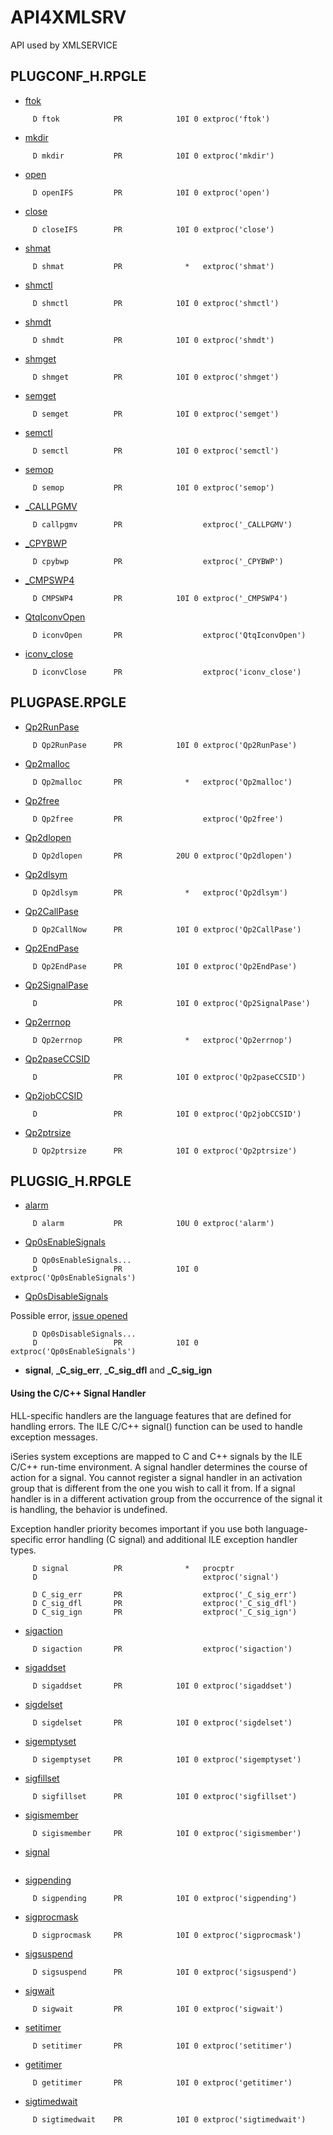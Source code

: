 # API4XMLSRV
API used by XMLSERVICE

## PLUGCONF\_H.RPGLE     

* [ftok](https://www.ibm.com/docs/en/i/7.4?topic=ssw_ibm_i_74/apis/p0zftok.htm)

```
     D ftok            PR            10I 0 extproc('ftok')
```

* [mkdir](https://www.ibm.com/docs/en/i/7.4?topic=ssw_ibm_i_74/apis/mkdir.htm)

```
     D mkdir           PR            10I 0 extproc('mkdir')
```

* [open](https://www.ibm.com/docs/en/i/7.4?topic=ssw_ibm_i_74/apis/open.htm)

```
     D openIFS         PR            10I 0 extproc('open')
```

* [close](https://www.ibm.com/docs/en/i/7.4?topic=ssw_ibm_i_74/apis/close.htm)

```
     D closeIFS        PR            10I 0 extproc('close')
```

* [shmat](https://www.ibm.com/docs/en/i/7.4?topic=ssw_ibm_i_74/apis/ipcshmat.htm)

```
     D shmat           PR              *   extproc('shmat')
```

* [shmctl](https://www.ibm.com/docs/it/i/7.4?topic=ssw_ibm_i_74/apis/ipcshmct.htm)

```
     D shmctl          PR            10I 0 extproc('shmctl')
```

* [shmdt](https://www.ibm.com/docs/it/i/7.4?topic=ssw_ibm_i_74/apis/ipcshmdt.htm)

```
     D shmdt           PR            10I 0 extproc('shmdt')
```

* [shmget](https://www.ibm.com/docs/it/i/7.4?topic=ssw_ibm_i_74/apis/ipcshmgt.htm)

```
     D shmget          PR            10I 0 extproc('shmget')
```

* [semget](https://www.ibm.com/docs/en/i/7.4?topic=ssw_ibm_i_74/apis/ipcsemgt.htm)

```
     D semget          PR            10I 0 extproc('semget')
```

* [semctl](https://www.ibm.com/docs/en/i/7.4?topic=ssw_ibm_i_74/apis/ipcsemct.htm)

```
     D semctl          PR            10I 0 extproc('semctl')
```

* [semop](https://www.ibm.com/docs/en/i/7.4?topic=ssw_ibm_i_74/apis/ipcsemop.htm)

```
     D semop           PR            10I 0 extproc('semop')
```

* [_CALLPGMV](https://www.ibm.com/docs/en/i/7.4?topic=instructions-call-program-variable-length-argument-list-callpgmv)

```
     D callpgmv        PR                  extproc('_CALLPGMV')
```

* [_CPYBWP](https://www.ibm.com/docs/en/i/7.4?topic=instructions-copy-bytes-pointers-cpybwp)

```
     D cpybwp          PR                  extproc('_CPYBWP')
```

* [_CMPSWP4](https://www.ibm.com/docs/en/i/7.4?topic=instructions-compare-swap-cmpsw)


```
     D CMPSWP4         PR            10I 0 extproc('_CMPSWP4')
```

* [QtqIconvOpen](https://www.ibm.com/docs/en/i/7.4?topic=ssw_ibm_i_74/apis/QTQICONV.htm)

```
     D iconvOpen       PR                  extproc('QtqIconvOpen')
```

* [iconv_close](https://www.ibm.com/docs/en/i/7.4?topic=ssw_ibm_i_74/apis/iconvcls.htm)

```
     D iconvClose      PR                  extproc('iconv_close')
```

## PLUGPASE.RPGLE     


* [Qp2RunPase](https://www.ibm.com/docs/en/i/7.4?topic=ssw_ibm_i_74/apis/qp2runpase.htm)       

```
     D Qp2RunPase      PR            10I 0 extproc('Qp2RunPase')
```

* [Qp2malloc](https://www.ibm.com/docs/en/i/7.4?topic=ssw_ibm_i_74/apis/qp2malloc.htm)    

```
     D Qp2malloc       PR              *   extproc('Qp2malloc')
```

* [Qp2free](https://www.ibm.com/docs/en/i/7.4?topic=ssw_ibm_i_74/apis/qp2free.htm)       

```
     D Qp2free         PR                  extproc('Qp2free')
```

* [Qp2dlopen](https://www.ibm.com/docs/en/i/7.4?topic=ssw_ibm_i_74/apis/qp2dlopen.htm) 

```
     D Qp2dlopen       PR            20U 0 extproc('Qp2dlopen')
```

* [Qp2dlsym](https://www.ibm.com/docs/en/i/7.4?topic=ssw_ibm_i_74/apis/qp2dlsym.htm)

```
     D Qp2dlsym        PR              *   extproc('Qp2dlsym')
```

* [Qp2CallPase](https://www.ibm.com/docs/en/i/7.4?topic=ssw_ibm_i_74/apis/qp2callpase.htm)

```
     D Qp2CallNow      PR            10I 0 extproc('Qp2CallPase')
```

* [Qp2EndPase](https://www.ibm.com/docs/en/i/7.4?topic=ssw_ibm_i_74/apis/qp2endpase.htm)    

```
     D Qp2EndPase      PR            10I 0 extproc('Qp2EndPase')
```

* [Qp2SignalPase](https://www.ibm.com/docs/en/i/7.4?topic=ssw_ibm_i_74/apis/qp2signalpase.htm)  

```
     D                 PR            10I 0 extproc('Qp2SignalPase')
```

* [Qp2errnop](https://www.ibm.com/docs/en/i/7.4?topic=ssw_ibm_i_74/apis/qp2errnop.htm) 

```
     D Qp2errnop       PR              *   extproc('Qp2errnop')
```

* [Qp2paseCCSID](https://www.ibm.com/docs/en/i/7.4?topic=ssw_ibm_i_74/apis/qp2paseccsid.htm)   

```
     D                 PR            10I 0 extproc('Qp2paseCCSID')
```

* [Qp2jobCCSID](https://www.ibm.com/docs/en/i/7.4?topic=ssw_ibm_i_74/apis/qp2jobccsid.htm)      

```
     D                 PR            10I 0 extproc('Qp2jobCCSID')
```

* [Qp2ptrsize](https://www.ibm.com/docs/en/i/7.4?topic=ssw_ibm_i_74/apis/qp2ptrsize.htm)         

```
     D Qp2ptrsize      PR            10I 0 extproc('Qp2ptrsize')
```



## PLUGSIG_H.RPGLE


* [alarm](https://www.ibm.com/docs/en/i/7.4?topic=ssw_ibm_i_74/apis/.htm)

```
     D alarm           PR            10U 0 extproc('alarm')
```

* [Qp0sEnableSignals](https://www.ibm.com/docs/en/i/7.4?topic=ssw_ibm_i_74/apis/sigesig.htm)

```
     D Qp0sEnableSignals...
     D                 PR            10I 0 extproc('Qp0sEnableSignals')
```

* [Qp0sDisableSignals](https://www.ibm.com/docs/en/i/7.4?topic=ssw_ibm_i_74/apis/sigdsig.htm)

Possible error, [issue opened](https://github.com/IBM/xmlservice/issues/60)

```
     D Qp0sDisableSignals...
     D                 PR            10I 0 extproc('Qp0sEnableSignals')
```

* **signal**, **\_C\_sig\_err**, **\_C\_sig\_dfl** and **\_C\_sig\_ign**

#### Using the C/C++ Signal Handler

HLL-specific handlers are the language features that are defined for handling errors. The ILE C/C++ signal() function can be used to handle exception messages.

iSeries system exceptions are mapped to C and C++ signals by the ILE C/C++ run-time environment. A signal handler determines the course of action for a signal. You cannot register a signal handler in an activation group that is different from the one you wish to call it from. If a signal handler is in a different activation group from the occurrence of the signal it is handling, the behavior is undefined.

Exception handler priority becomes important if you use both language-specific error handling (C signal) and additional ILE exception handler types.

```
     D signal          PR              *   procptr
     D                                     extproc('signal')
```

```
     D C_sig_err       PR                  extproc('_C_sig_err')
     D C_sig_dfl       PR                  extproc('_C_sig_dfl')
     D C_sig_ign       PR                  extproc('_C_sig_ign')
```

* [sigaction](https://www.ibm.com/docs/en/i/7.4?topic=ssw_ibm_i_74/apis/sigactn.htm)

```
     D sigaction       PR                  extproc('sigaction')
```

* [sigaddset](https://www.ibm.com/docs/en/i/7.4?topic=ssw_ibm_i_74/apis/sigaset.htm)

```
     D sigaddset       PR            10I 0 extproc('sigaddset')
```

* [sigdelset](https://www.ibm.com/docs/en/i/7.4?topic=ssw_ibm_i_74/apis/sigdset.htm)

```
     D sigdelset       PR            10I 0 extproc('sigdelset')
```

* [sigemptyset](https://www.ibm.com/docs/en/i/7.4?topic=ssw_ibm_i_74/apis/sigeset.htm)

```
     D sigemptyset     PR            10I 0 extproc('sigemptyset')
```

* [sigfillset](https://www.ibm.com/docs/en/i/7.4?topic=ssw_ibm_i_74/apis/sigfset.htm)

```
     D sigfillset      PR            10I 0 extproc('sigfillset')
```

* [sigismember](https://www.ibm.com/docs/en/i/7.4?topic=ssw_ibm_i_74/apis/sigismbr.htm)

```
     D sigismember     PR            10I 0 extproc('sigismember')
```

* [signal](https://www.ibm.com/docs/en/i/7.4?topic=ssw_ibm_i_74/apis/.htm)

```
```

* [sigpending](https://www.ibm.com/docs/en/i/7.4?topic=ssw_ibm_i_74/apis/sigpend.htm)

```
     D sigpending      PR            10I 0 extproc('sigpending')
```

* [sigprocmask](https://www.ibm.com/docs/en/i/7.4?topic=ssw_ibm_i_74/apis/sigpmsk.htm)

```
     D sigprocmask     PR            10I 0 extproc('sigprocmask')
```

* [sigsuspend](https://www.ibm.com/docs/en/i/7.4?topic=ssw_ibm_i_74/apis/sigsusp.htm)

```
     D sigsuspend      PR            10I 0 extproc('sigsuspend')
```

* [sigwait](https://www.ibm.com/docs/en/i/7.4?topic=ssw_ibm_i_74/apis/sigwait.htm)

```
     D sigwait         PR            10I 0 extproc('sigwait')
```

* [setitimer](https://www.ibm.com/docs/en/i/7.4?topic=ssw_ibm_i_74/apis/setitime.htm)

```
     D setitimer       PR            10I 0 extproc('setitimer')
```

* [getitimer](https://www.ibm.com/docs/en/i/7.4?topic=ssw_ibm_i_74/apis/getitime.htm)

```
     D getitimer       PR            10I 0 extproc('getitimer')
```

* [sigtimedwait](https://www.ibm.com/docs/en/i/7.4?topic=ssw_ibm_i_74/apis/sigtwait.htm)

```
     D sigtimedwait    PR            10I 0 extproc('sigtimedwait')
```
